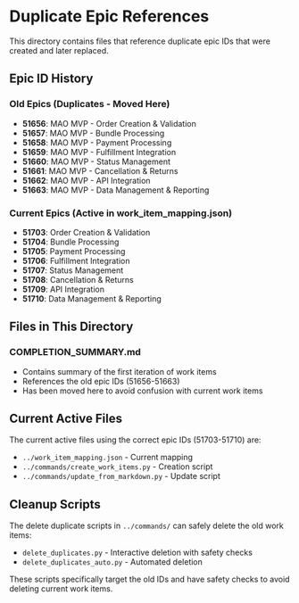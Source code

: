 # Duplicate Epic References

This directory contains files that reference duplicate epic IDs that were created and later replaced.

## Epic ID History

### Old Epics (Duplicates - Moved Here)
- **51656**: MAO MVP - Order Creation & Validation
- **51657**: MAO MVP - Bundle Processing  
- **51658**: MAO MVP - Payment Processing
- **51659**: MAO MVP - Fulfillment Integration
- **51660**: MAO MVP - Status Management
- **51661**: MAO MVP - Cancellation & Returns
- **51662**: MAO MVP - API Integration
- **51663**: MAO MVP - Data Management & Reporting

### Current Epics (Active in work_item_mapping.json)
- **51703**: Order Creation & Validation
- **51704**: Bundle Processing
- **51705**: Payment Processing  
- **51706**: Fulfillment Integration
- **51707**: Status Management
- **51708**: Cancellation & Returns
- **51709**: API Integration
- **51710**: Data Management & Reporting

## Files in This Directory

### COMPLETION_SUMMARY.md
- Contains summary of the first iteration of work items
- References the old epic IDs (51656-51663)
- Has been moved here to avoid confusion with current work items

## Current Active Files

The current active files using the correct epic IDs (51703-51710) are:
- `../work_item_mapping.json` - Current mapping
- `../commands/create_work_items.py` - Creation script
- `../commands/update_from_markdown.py` - Update script

## Cleanup Scripts

The delete duplicate scripts in `../commands/` can safely delete the old work items:
- `delete_duplicates.py` - Interactive deletion with safety checks
- `delete_duplicates_auto.py` - Automated deletion

These scripts specifically target the old IDs and have safety checks to avoid deleting current work items.